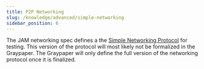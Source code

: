 ```yaml
---
title: P2P Networking
slug: /knowledge/advanced/simple-networking
sidebar_position: 6
---
```


The JAM networking spec defines a the [Simple Networking Protocol](/knowledge/advanced/simple-networking/spec) for testing. This version of the protocol will most likely not be formalized in the Graypaper. The Graypaper will only define the full version of the networking protocol once it is finalized.
